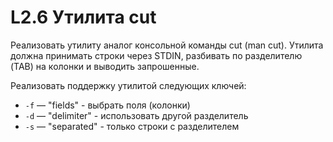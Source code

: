 # L2.6 Утилита cut
Реализовать утилиту аналог консольной команды cut (man cut). Утилита должна принимать строки через STDIN, разбивать по разделителю (TAB) на колонки и выводить запрошенные.

Реализовать поддержку утилитой следующих ключей:
- `-f` — "fields" - выбрать поля (колонки)
- `-d` — "delimiter" - использовать другой разделитель
- `-s` — "separated" - только строки с разделителем